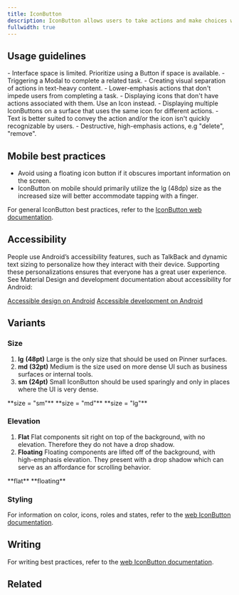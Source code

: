 ```yaml
---
title: IconButton
description: IconButton allows users to take actions and make choices with a single click or tap. IconButtons use icons instead of text to convey available actions on a screen. IconButton is typically found in forms, dialogs and toolbars. Some buttons are specialized for particular tasks, such as navigation or presenting menus.
fullwidth: true
---
```


<ImgContainer src="https://i.pinimg.com/originals/04/af/d1/04afd13f2e6d2e3a659f133cf1c8b360.png" width={48} height={48} alt="IconButton component"/>

## Usage guidelines

<TwoCol>
  <Group>
    <Do title="When to use" />
    - Interface space is limited. Prioritize using a Button if space is available.
    - Triggering a Modal to complete a related task.
    - Creating visual separation of actions in text-heavy content.
    - Lower-emphasis actions that don't impede users from completing a task.
  </Group>
  <Group>
  <Dont title="When not to use" />
    - Displaying icons that don't have actions associated with them. Use an Icon instead.
    - Displaying multiple IconButtons on a surface that uses the same icon for different actions.
    - Text is better suited to convey the action and/or the icon isn't quickly recognizable by users.
    - Destructive, high-emphasis actions, e.g "delete", "remove".
  </Group>
</TwoCol>

## Mobile best practices

- Avoid using a floating icon button if it obscures important information on the screen. 
- IconButton on mobile should primarily utilize the lg (48dp) size as the increased size will better accommodate tapping with a finger.   

For general IconButton best practices, refer to the [IconButton web documentation](/web/iconbutton).

## Accessibility

People use Android’s accessibility features, such as TalkBack and dynamic text sizing to personalize how they interact with their device. Supporting these personalizations ensures that everyone has a great user experience. See Material Design and development documentation about accessibility for Android:

[Accessible design on Android](https://material.io/design/usability/accessibility.html#understanding-accessibility)
[Accessible development on Android](https://developer.android.com/guide/topics/ui/accessibility)

## Variants

### Size

1. **lg** **(48pt)**
Large is the only size that should be used on Pinner surfaces.
2. **md** **(32pt)**
Medium is the size used on more dense UI such as business surfaces or internal tools.
3. **sm** **(24pt)**
Small IconButton should be used sparingly and only in places where the UI is very dense.

<ThreeCol>
<Group center>
<ImgContainer src="https://i.pinimg.com/originals/30/fa/30/30fa30fd2e78a285efd2b81ef7cba745.png" alt="small IconButton" width={24} height={24} />
**size = "sm"**
</Group>
<Group>
<ImgContainer src="https://i.pinimg.com/originals/cd/6b/4f/cd6b4ffcd8254493c5a8da94b1d68e19.png" alt="medium IconButton" width={32} height={32} />
**size = "md"**
</Group>
<Group>
<ImgContainer src="https://i.pinimg.com/originals/04/af/d1/04afd13f2e6d2e3a659f133cf1c8b360.png" alt="large IconButton" width={48} height={48} />
**size = "lg"**
</Group>
</ThreeCol>

### Elevation

1. **Flat**
Flat components sit right on top of the background, with no elevation. Therefore they do not have a drop shadow. 
2. **Floating**
Floating components are lifted off of the background, with high-emphasis elevation. They present with a drop shadow which can serve as an affordance for scrolling behavior. 

<TwoCol>
<Group>
<ImgContainer src="https://i.pinimg.com/originals/0f/f4/64/0ff464e1786066e63edc0501c9ad3e1b.png" width={64} height={64} alt="flat IconButton"/>
**flat**
</Group>
<Group>
<ImgContainer src="https://i.pinimg.com/originals/74/40/cc/7440cc4536f724c5e6c27fe6eadcb9c8.png" width={64} height={64} alt="floating IconButton"/>
**floating**
</Group>
</TwoCol>

### Styling
For information on color, icons, roles and states, refer to the [web IconButton documentation](/web/iconbutton). 

## Writing

For writing best practices, refer to the [web IconButton documentation](/web/iconbutton). 

## Related

<ThreeCol>
  <IllustrationCard
  title="Button"
  description="Button allows users to take actions, and make choices using text labels to express what action will occur when the user interacts with it."
  color="teal-spabattical-450"
  image="button"
  />
  <IllustrationCard
  title="Icon"
  description="IconButtons use icons instead of text to convey available actions on a screen. Use an existing one from the Gestalt Icon library."
  color="teal-spabattical-450"
  image="icon"
  />
  <IllustrationCard
  title="Dropdown"
  description="It's most common to anchor Dropdown to Button or IconButton."
  color="teal-spabattical-450"
  image="dropdown"
  />
</ThreeCol>
